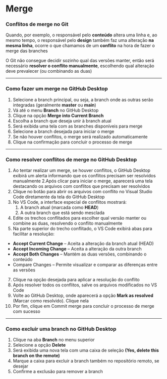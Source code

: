 # Merge

### Conflitos de merge no Git
Quando, por exemplo, o responsável pelo __conteúdo__ altera uma linha e, ao mesmo tempo, o responsável pelo __design__ também faz uma alteração __na mesma linha__, ocorre o que chamamos de um __conflito__ na hora de fazer o merge das branches

O Git não consegue decidir sozinho qual das versões manter, então será necessário __resolver o conflito manualmente__, escolhendo qual alteração deve prevalecer (ou combinando as duas)

---

### Como fazer um merge no GitHub Desktop
1. Selecione a branch principal, ou seja, a branch onde as outras serão integradas (geralmente __master__ ou __main__)
2. Vá até o menu __Branch__ no GitHub Desktop
3. Clique na opção __Merge into Current Branch__
4. Escolha a branch que deseja unir à branch atual
5. Será exibida uma tela com as branches disponíveis para merge
6. Selecione a branch desejada para iniciar o merge
7. Se não houver conflitos, o merge será realizado automaticamente
8. Clique na confirmação para concluir o processo de merge

---

### Como resolver conflitos de merge no GitHub Desktop
1. Ao tentar realizar um merge, se houver conflitos, o GitHub Desktop exibirá um alerta informando que os conflitos precisam ser resolvidos manualmente
2.Após clicar para iniciar o merge, aparecerá uma tela destacando os arquivos com conflitos que precisam ser resolvidos
3. Clique no botão para abrir os arquivos com conflito no Visual Studio Code diretamente da tela do GitHub Desktop
4. No VS Code, a interface especial de conflitos mostrará:
   1. A branch atual (marcada como __HEAD__)
   2. A outra branch que está sendo mesclada
5. Edite os trechos conflitados para escolher qual versão manter ou combine as duas, resolvendo o conflito manualmente
6. Na parte superior do trecho conflitado, o VS Code exibirá abas para facilitar a resolução:
* __Accept Current Change__ – Aceita a alteração da branch atual (HEAD)
* __Accept Incoming Change__ – Aceita a alteração da outra branch
* __Accept Both Changes__ – Mantém as duas versões, combinando o conteúdo
* Compare Changes – Permite visualizar e comparar as diferenças entre as versões
7. Clique na opção desejada para aplicar a resolução do conflito
8. Após resolver todos os conflitos, salve os arquivos modificados no VS Code
9. Volte ao GitHub Desktop, onde aparecerá a opção __Mark as resolved__ (Marcar como resolvido). Clique nela
10. Por fim, clique em Commit merge para concluir o processo de merge com sucesso

---

### Como excluir uma branch no GitHub Desktop
1. Clique na aba __Branch__ no menu superior
2. Selecione a opção __Delete__
3. Será exibida uma nova tela com uma caixa de seleção __(Yes, delete this branch on the remote)__
4. Marque a caixa para excluir a branch também no repositório remoto, se desejar
5. Confirme a exclusão para remover a branch